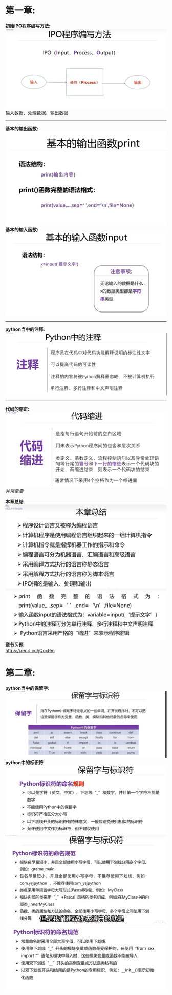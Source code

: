 # 第一章:
**初始IPO程序编写方法:**  
![IPO.png](document%2FIPO.png)  
输入数据、处理数据、输出数据  
***  
**基本的输出函数:**  
![基的输出函数print.png](document%2F%E5%9F%BA%E7%9A%84%E8%BE%93%E5%87%BA%E5%87%BD%E6%95%B0print.png)  
**基本的输入函数:**  
![基本的输入函数Input.png](document%2F%E5%9F%BA%E6%9C%AC%E7%9A%84%E8%BE%93%E5%85%A5%E5%87%BD%E6%95%B0Input.png)  
***  
**python当中的注释:**  
![python当中的注释.png](document%2Fpython%E5%BD%93%E4%B8%AD%E7%9A%84%E6%B3%A8%E9%87%8A.png)  
***
**代码的缩进:**  
![img.png](document/chat01/代码的缩进.png)  
*非常重要*    

**本章总结**  
![img.png](document/chat01/第一章总结1.png)  
![img.png](document/chat01/第一章总结1.1.png)  
**章节习题**  
https://reurl.cc/jQoxRm  

# 第二章:  
**python当中的保留字:**  
![img.png](document/chat02/python中的保留字.png)  
**python中的标识符**  
![img.png](document/chat02/python中的标识符.png)  
![img.png](document/chat02/标识符的命名规范.png)  
![img.png](document/chat02/标识符的命名规范01.png)
